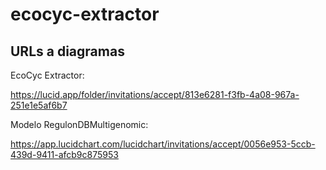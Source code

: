 # ecocyc-extractor


## URLs a diagramas

EcoCyc Extractor: 

https://lucid.app/folder/invitations/accept/813e6281-f3fb-4a08-967a-251e1e5af6b7

Modelo RegulonDBMultigenomic:

https://app.lucidchart.com/lucidchart/invitations/accept/0056e953-5ccb-439d-9411-afcb9c875953
